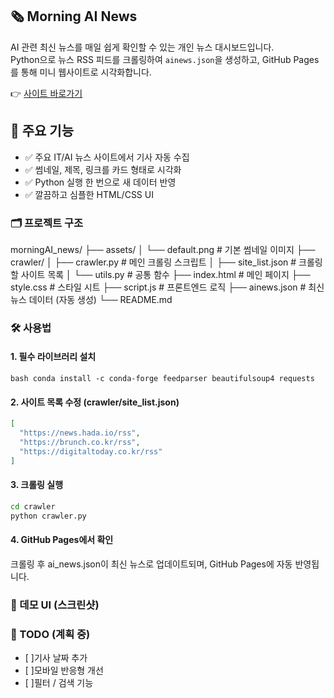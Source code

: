 ## 🗞️ Morning AI News

AI 관련 최신 뉴스를 매일 쉽게 확인할 수 있는 개인 뉴스 대시보드입니다.  
Python으로 뉴스 RSS 피드를 크롤링하여 `ainews.json`을 생성하고, GitHub Pages를 통해 미니 웹사이트로 시각화합니다.


👉 [사이트 바로가기](https://skayeri.github.io/morningAI_news/)



## 🧠 주요 기능

- ✅ 주요 IT/AI 뉴스 사이트에서 기사 자동 수집
- ✅ 썸네일, 제목, 링크를 카드 형태로 시각화
- ✅ Python 실행 한 번으로 새 데이터 반영
- ✅ 깔끔하고 심플한 HTML/CSS UI


### 🗂️ 프로젝트 구조

morningAI_news/
├── assets/
│ └── default.png # 기본 썸네일 이미지
├── crawler/
│ ├── crawler.py # 메인 크롤링 스크립트
│ ├── site_list.json # 크롤링할 사이트 목록
│ └── utils.py # 공통 함수
├── index.html # 메인 페이지
├── style.css # 스타일 시트
├── script.js # 프론트엔드 로직
├── ainews.json # 최신 뉴스 데이터 (자동 생성)
└── README.md


### 🛠️ 사용법

#### 1. 필수 라이브러리 설치

```bash conda install -c conda-forge feedparser beautifulsoup4 requests```


#### 2. 사이트 목록 수정 (crawler/site_list.json)
```json
[
  "https://news.hada.io/rss",
  "https://brunch.co.kr/rss",
  "https://digitaltoday.co.kr/rss"
]
```


#### 3. 크롤링 실행
```bash
cd crawler
python crawler.py
```


#### 4. GitHub Pages에서 확인
크롤링 후 ai_news.json이 최신 뉴스로 업데이트되며,
GitHub Pages에 자동 반영됩니다.


### 🎨 데모 UI (스크린샷)



### 📌 TODO (계획 중)
- [ ]기사 날짜 추가
- [ ]모바일 반응형 개선
- [ ]필터 / 검색 기능
